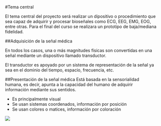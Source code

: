 #Tema central

El tema central del proyecto será realizar un dipositivo o procedimiento que sea capaz de adquirir y procesar bioseñales como ECG, EEG, EMG, EOG, entre otras. Para el final del curso se realizara un prototipo de baja/mediana fidelidad.

##Adquisición de la señal médica

En todos los casos, una o más magnitudes físicas son convertidas en una señal mediante un dispositivo llamado transductor. 

El transductor es apoyado por un sistema de representación de la señal ya sea en el dominio del tiempo, espacio, frecuencia, etc. 

##Presentación de la señal médica
Está basada en la sensorialidad humana, es decir, apunta a la capacidad del humano de adquirir información mediante sus sentidos.
- Es principalmente visual
- Se usan sistemas coordenados, información por posición
- Se usan colores o matices, información por coloración

![](https://www.webconsultas.com/sites/default/files/styles/wch_image_schema/public/temas/electrocardiograma_1.jpg)
